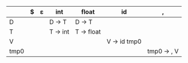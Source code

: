 | | $ | ε | int | float | id | , | 
| --- | --- | --- | --- | --- | --- | --- |
| D |  |  | D -> T  | D -> T  |  |  | 
| T |  |  | T -> int  | T -> float  |  |  | 
| V |  |  |  |  | V -> id tmp0  |  | 
| tmp0 |  |  |  |  |  | tmp0 -> , V  |
